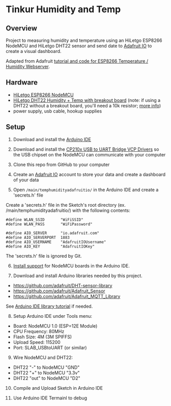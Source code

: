 # Tinkur Humidity and Temp

## Overview

Project to measuring humidity and temperature using an HiLetgo ESP8266 NodeMCU and HiLetgo DHT22 sensor and send date to [Adafruit IO](https://io.adafruit.com/) to create a visual dashboard.

Adapted from Adafruit [tutorial and code for ESP8266 Temperature / Humidity Webserver](https://learn.adafruit.com/esp8266-temperature-slash-humidity-webserver/wiring).

## Hardware

* [HiLetgo ESP8266 NodeMCU](https://www.amazon.com/gp/product/B010O1G1ES/)
* [HiLetgo DHT22 Humidity + Temp with breakout board](https://www.amazon.com/gp/product/B0795F19W6/) (note: if using a DHT22 without a breakout board, you'll need a 10k resistor; [more info](https://learn.adafruit.com/esp8266-temperature-slash-humidity-webserver/wiring))
* power supply, usb cable, hookup supplies

## Setup

1. Download and install the [Arduino IDE](https://www.arduino.cc/en/Main/Software)

2. Download and install the [CP210x USB to UART Bridge VCP Drivers](https://www.silabs.com/products/development-tools/software/usb-to-uart-bridge-vcp-drivers) so the USB chipset on the NodeMCU can communicate with your computer

3. Clone this repo from GitHub to your computer

4. Create an [Adafruit IO](https://io.adafruit.com/) account to store your data and create a dashboard of your data

5. Open `/main/temphumidityadafruitio/` in the Arduino IDE and create a 'secrets.h' file

Create a 'secrets.h' file in the Sketch's root directory (ex. /main/temphumidityadafruitio/) with the following contents:

~~~
#define WLAN_SSID       "WiFiSSID"
#define WLAN_PASS       "WiFiPassword"

#define AIO_SERVER      "io.adafruit.com"
#define AIO_SERVERPORT  1883
#define AIO_USERNAME    "AdafruitIOUsername"
#define AIO_KEY         "AdafruitIOKey"
~~~

The 'secrets.h' file is ignored by Git.

6. [Install support](https://learn.adafruit.com/add-boards-arduino-v164/) for NodeMCU boards in the Arduino IDE.

7. Download and install Arduino libraries needed by this project.

* https://github.com/adafruit/DHT-sensor-library
* https://github.com/adafruit/Adafruit_Sensor
* https://github.com/adafruit/Adafruit_MQTT_Library

See [Arduino IDE library tutorial](https://learn.adafruit.com/adafruit-all-about-arduino-libraries-install-use/arduino-libraries) if needed.

8. Setup Arduino IDE under Tools menu:
  * Board: NodeMCU 1.0 (ESP=12E Module)
  * CPU Frequency: 80MHz
  * Flash Size: 4M (3M SPIFFS)
  * Upload Speed: 115200
  * Port: SLAB_USBtoUART (or similar)

9. Wire NodeMCU and DHT22:
* DHT22 "-" to NodeMCU "GND"
* DHT22 "+" to NodeMCU "3.3v"
* DHT22 "out" to NodeMCU "D2"

10. Compile and Upload Sketch in Arduino IDE

11. Use Arduino IDE Termainl to debug
